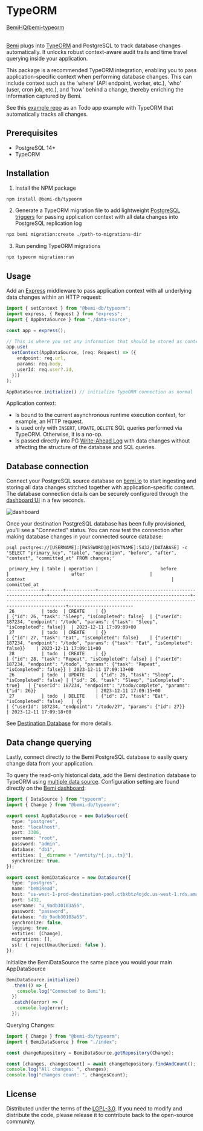 # TypeORM

<a class="github-button" href="https://github.com/BemiHQ/bemi-typeorm" data-size="large" data-show-count="true" aria-label="Star BemiHQ/bemi-typeorm on GitHub">BemiHQ/bemi-typeorm</a>
<br />
<br />

[Bemi](https://bemi.io/) plugs into [TypeORM](https://github.com/typeorm/typeorm) and PostgreSQL to track database changes automatically. It unlocks robust context-aware audit trails and time travel querying inside your application.

This package is a recommended TypeORM integration, enabling you to pass application-specific context when performing database changes. This can include context such as the 'where' (API endpoint, worker, etc.), 'who' (user, cron job, etc.), and 'how' behind a change, thereby enriching the information captured by Bemi.

See this [example repo](https://github.com/BemiHQ/bemi-typeorm-example) as an Todo app example with TypeORM that automatically tracks all changes.

## Prerequisites

- PostgreSQL 14+
- TypeORM

## Installation

1. Install the NPM package

```sh
npm install @bemi-db/typeorm
```

2. Generate a TypeORM migration file to add lightweight [PostgreSQL triggers](https://www.postgresql.org/docs/current/plpgsql-trigger.html) for passing application context with all data changes into PostgreSQL replication log

```sh
npx bemi migration:create ./path-to-migrations-dir
```

3. Run pending TypeORM migrations

```sh
npx typeorm migration:run
```

## Usage

Add an [Express](https://expressjs.com/) middleware to pass application context with all underlying data changes within an HTTP request:

```ts title="src/index.ts"
import { setContext } from "@bemi-db/typeorm";
import express, { Request } from "express";
import { AppDataSource } from "./data-source";

const app = express();

// This is where you set any information that should be stored as context with all data changes
app.use(
  setContext(AppDataSource, (req: Request) => ({
    endpoint: req.url,
    params: req.body,
    userId: req.user?.id,
  }))
);

AppDataSource.initialize() // initialize TypeORM connection as normal
```

Application context:

* Is bound to the current asynchronous runtime execution context, for example, an HTTP request.
* Is used only with `INSERT`, `UPDATE`, `DELETE` SQL queries performed via TypeORM. Otherwise, it is a no-op.
* Is passed directly into PG [Write-Ahead Log](https://www.postgresql.org/docs/current/wal-intro.html) with data changes without affecting the structure of the database and SQL queries.

## Database connection

Connect your PostgreSQL source database on [bemi.io](https://bemi.io) to start ingesting and storing all data changes stitched together with application-specific context.
The database connection details can be securely configured through the [dashboard UI](https://dashboard.bemi.io/log-in?ref=typeorm) in a few seconds.

![dashboard](/img/dashboard.png)

Once your destination PostgreSQL database has been fully provisioned, you'll see a "Connected" status. You can now test the connection after making database changes in your connected source database:

```
psql postgres://[USERNAME]:[PASSWORD]@[HOSTNAME]:5432/[DATABASE] -c 'SELECT "primary_key", "table", "operation", "before", "after", "context", "committed_at" FROM changes;'

 primary_key | table | operation |                       before                      |                       after                        |                                context                                                      |      committed_at
-------------+-------+-----------+---------------------------------------------------+----------------------------------------------------+---------------------------------------------------------------------------------------------+------------------------
 26          | todo  | CREATE    | {}                                                | {"id": 26, "task": "Sleep", "isCompleted": false}  | {"userId": 187234, "endpoint": "/todo", "params": {"task": "Sleep", "isCompleted": false}}  | 2023-12-11 17:09:09+00
 27          | todo  | CREATE    | {}                                                | {"id": 27, "task": "Eat", "isCompleted": false}    | {"userId": 187234, "endpoint": "/todo", "params": {"task": "Eat", "isCompleted": false}}    | 2023-12-11 17:09:11+00
 28          | todo  | CREATE    | {}                                                | {"id": 28, "task": "Repeat", "isCompleted": false} | {"userId": 187234, "endpoint": "/todo", "params": {"task": "Repeat", "isCompleted": false}} | 2023-12-11 17:09:13+00
 26          | todo  | UPDATE    | {"id": 26, "task": "Sleep", "isCompleted": false} | {"id": 26, "task": "Sleep", "isCompleted": true}   | {"userId": 187234, "endpoint": "/todo/complete", "params": {"id": 26}}                      | 2023-12-11 17:09:15+00
 27          | todo  | DELETE    | {"id": 27, "task": "Eat", "isCompleted": false}   | {}                                                 | {"userId": 187234, "endpoint": "/todo/27", "params": {"id": 27}}                            | 2023-12-11 17:09:18+00
```

See [Destination Database](/postgresql/destination-database) for more details.

## Data change querying

Lastly, connect directly to the Bemi PostgreSQL database to easily query change data from your application.

To query the read-only historical data, add the Bemi destination database to TypeORM using [multiple data source](https://typeorm.io/multiple-data-sources#using-multiple-data-sources). Configuration setting are found directly on the [Bemi dashboard](https://dashboard.bemi.io/log-in/):

```ts title="src/data-source.ts"
import { DataSource } from "typeorm";
import { Change } from "@bemi-db/typeorm";

export const AppDataSource = new DataSource({
  type: "postgres",
  host: "localhost",
  port: 3306,
  username: "root",
  password: "admin",
  database: "db1",
  entities: [__dirname + "/entity/*{.js,.ts}"],
  synchronize: true,
});

export const BemiDataSource = new DataSource({
  type: "postgres",
  name: "bemiRead",
  host: "us-west-1-prod-destination-pool.ctbxbtz4ojdc.us-west-1.rds.amazonaws.com",
  port: 5432,
  username: "u_9adb30103a55",
  password: "password",
  database: "db_9adb30103a55",
  synchronize: false,
  logging: true,
  entities: [Change],
  migrations: [],
  ssl: { rejectUnauthorized: false },
});
```

Initialize the BemiDataSource the same place you would your main AppDataSource

```ts title="src/index.ts"
BemiDataSource.initialize()
  .then(() => {
    console.log("Connected to Bemi");
  })
  .catch((error) => {
    console.log(error);
  });
```

Querying Changes:

```ts
import { Change } from "@bemi-db/typeorm";
import { BemiDataSource } from "./index";

const changeRepository = BemiDataSource.getRepository(Change);

const [changes, changesCount] = await changeRepository.findAndCount();
console.log("All changes: ", changes);
console.log("changes count: ", changesCount);
```

## License

Distributed under the terms of the [LGPL-3.0](https://github.com/BemiHQ/bemi-typeorm/blob/main/LICENSE).
If you need to modify and distribute the code, please release it to contribute back to the open-source community.
